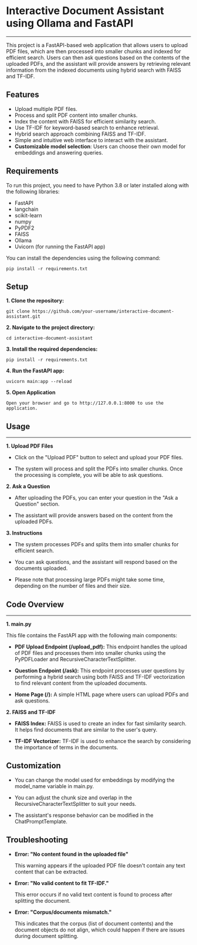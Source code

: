 # Interactive Document Assistant using Ollama and FastAPI

---

This project is a FastAPI-based web application that allows users to upload PDF files, which are then processed into smaller chunks and indexed for efficient search. Users can then ask questions based on the contents of the uploaded PDFs, and the assistant will provide answers by retrieving relevant information from the indexed documents using hybrid search with FAISS and TF-IDF.

## Features

- Upload multiple PDF files.
- Process and split PDF content into smaller chunks.
- Index the content with FAISS for efficient similarity search.
- Use TF-IDF for keyword-based search to enhance retrieval.
- Hybrid search approach combining FAISS and TF-IDF.
- Simple and intuitive web interface to interact with the assistant.
-  **Customizable model selection**: Users can choose their own model for embeddings and answering queries.


## Requirements

To run this project, you need to have Python 3.8 or later installed along with the following libraries:

- FastAPI
- langchain
- scikit-learn
- numpy
- PyPDF2
- FAISS
- Ollama
- Uvicorn (for running the FastAPI app)

You can install the dependencies using the following command:

```
pip install -r requirements.txt

```

## Setup

**1. Clone the repository:**
```
git clone https://github.com/your-username/interactive-document-assistant.git
```

**2. Navigate to the project directory:**
```
cd interactive-document-assistant

```

**3. Install the required dependencies:**
```
pip install -r requirements.txt
```

**4. Run the FastAPI app:**
```
uvicorn main:app --reload

```

**5. Open Application**
```
Open your browser and go to http://127.0.0.1:8000 to use the application.
```

## Usage

---

**1. Upload PDF Files**

* Click on the "Upload PDF" button to select and upload your PDF files.

* The system will process and split the PDFs into smaller chunks. Once the processing is complete, you will be able to ask questions.

**2. Ask a Question**

* After uploading the PDFs, you can enter your question in the "Ask a Question" section.

* The assistant will provide answers based on the content from the uploaded PDFs.

**3. Instructions**

* The system processes PDFs and splits them into smaller chunks for efficient search.

* You can ask questions, and the assistant will respond based on the documents uploaded.

* Please note that processing large PDFs might take some time, depending on the number of files and their size.

## Code Overview

---

**1. main.py**

This file contains the FastAPI app with the following main components:

* **PDF Upload Endpoint (/upload_pdf):** This endpoint handles the upload of PDF files and processes them into smaller chunks using the PyPDFLoader and RecursiveCharacterTextSplitter.

* **Question Endpoint (/ask):** This endpoint processes user questions by performing a hybrid search using both FAISS and TF-IDF vectorization to find relevant content from the uploaded documents.

* **Home Page (/):** A simple HTML page where users can upload PDFs and ask questions.

**2. FAISS and TF-IDF**

* **FAISS Index:** FAISS is used to create an index for fast similarity search. It helps find documents that are similar to the user's query.

* **TF-IDF Vectorizer:** TF-IDF is used to enhance the search by considering the importance of terms in the documents.

## Customization

* You can change the model used for embeddings by modifying the model_name variable in main.py.

* You can adjust the chunk size and overlap in the RecursiveCharacterTextSplitter to suit your needs.

* The assistant's response behavior can be modified in the ChatPromptTemplate.

## Troubleshooting

* **Error: "No content found in the uploaded file"**

  This warning appears if the uploaded PDF file doesn't contain any text content that can be extracted.

* **Error: "No valid content to fit TF-IDF."**

  This error occurs if no valid text content is found to process after splitting the document.

* **Error: "Corpus/documents mismatch."**

  This indicates that the corpus (list of document contents) and the document objects do not align, which could happen if there are issues during document splitting.




